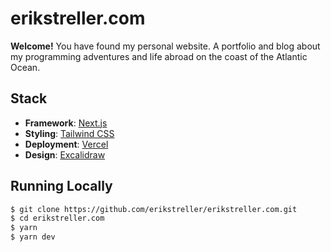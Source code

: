 # erikstreller.com

**Welcome!** You have found my personal website. A portfolio and blog about my programming adventures and life abroad on the coast of the Atlantic Ocean.

## Stack

- **Framework**: [Next.js](https://nextjs.org/)
- **Styling**: [Tailwind CSS](https://tailwindcss.com/)
- **Deployment**: [Vercel](https://vercel.com)
- **Design**: [Excalidraw](https://excalidraw.com/)

## Running Locally

```bash
$ git clone https://github.com/erikstreller/erikstreller.com.git
$ cd erikstreller.com
$ yarn
$ yarn dev
```
